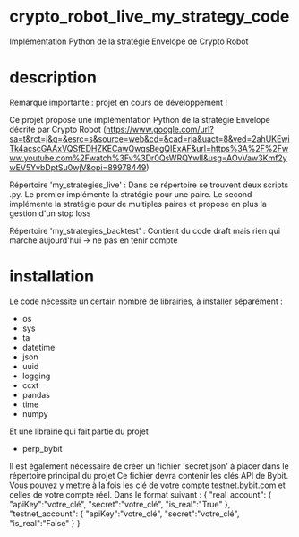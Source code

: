 # crypto_robot_live_my_strategy_code
Implémentation Python de la stratégie Envelope de Crypto Robot

# description
Remarque importante : projet en cours de développement !

Ce projet propose une implémentation Python de la stratégie Envelope décrite par Crypto Robot (https://www.google.com/url?sa=t&rct=j&q=&esrc=s&source=web&cd=&cad=rja&uact=8&ved=2ahUKEwiTk4acscGAAxVQSfEDHZKECawQwqsBegQIExAF&url=https%3A%2F%2Fwww.youtube.com%2Fwatch%3Fv%3Dr0QsWRQYwlI&usg=AOvVaw3Kmf2ywEV5YvbDptSu0wjV&opi=89978449)

Répertoire 'my_strategies_live' :
Dans ce répertoire se trouvent deux scripts .py. Le premier implémente la stratégie pour une paire.
Le second implémente la stratégie pour de multiples paires et propose en plus la gestion d'un stop loss

Répertoire 'my_strategies_backtest' :
Contient du code draft mais rien qui marche aujourd'hui -> ne pas en tenir compte

# installation
Le code nécessite un certain nombre de librairies, à installer séparément :
- os
- sys
- ta
- datetime
- json
- uuid
- logging
- ccxt
- pandas
- time
- numpy

Et une librairie qui fait partie du projet
- perp_bybit

Il est également nécessaire de créer un fichier 'secret.json' à placer dans le répertoire principal du projet
Ce fichier devra contenir les clés API de Bybit. Vous pouvez y mettre à la fois les clé de votre compte testnet.bybit.com
et celles de votre compte réel. Dans le format suivant :
{
    "real_account": {
        "apiKey":"votre_clé",
        "secret":"votre_clé",
        "is_real":"True"
    },
    "testnet_account": {
        "apiKey":"votre_clé",
        "secret":"votre_clé",
        "is_real":"False"
    }
}
